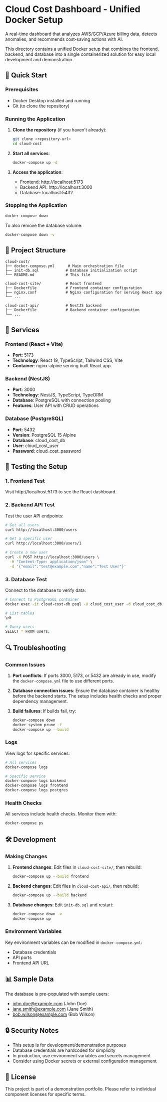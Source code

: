 # Cloud Cost Dashboard - Unified Docker Setup

A real-time dashboard that analyzes AWS/GCP/Azure billing data, detects anomalies, and recommends cost-saving actions with AI.

This directory contains a unified Docker setup that combines the frontend, backend, and database into a single containerized solution for easy local development and demonstration.

## 🚀 Quick Start

### Prerequisites

- Docker Desktop installed and running
- Git (to clone the repository)

### Running the Application

1. **Clone the repository** (if you haven't already):
   ```bash
   git clone <repository-url>
   cd cloud-cost
   ```

2. **Start all services**:
   ```bash
   docker-compose up -d
   ```

3. **Access the application**:
   - Frontend: http://localhost:5173
   - Backend API: http://localhost:3000
   - Database: localhost:5432

### Stopping the Application

```bash
docker-compose down
```

To also remove the database volume:
```bash
docker-compose down -v
```

## 📁 Project Structure

```
cloud-cost/
├── docker-compose.yml      # Main orchestration file
├── init-db.sql            # Database initialization script
└── README.md              # This file

cloud-cost-site/           # React frontend
├── Dockerfile             # Frontend container configuration
├── nginx.conf             # Nginx configuration for serving React app
└── ...

cloud-cost-api/            # NestJS backend
├── Dockerfile             # Backend container configuration
└── ...
```

## 🔧 Services

### Frontend (React + Vite)
- **Port**: 5173
- **Technology**: React 19, TypeScript, Tailwind CSS, Vite
- **Container**: nginx-alpine serving built React app

### Backend (NestJS)
- **Port**: 3000
- **Technology**: NestJS, TypeScript, TypeORM
- **Database**: PostgreSQL with connection pooling
- **Features**: User API with CRUD operations

### Database (PostgreSQL)
- **Port**: 5432
- **Version**: PostgreSQL 15 Alpine
- **Database**: cloud_cost_db
- **User**: cloud_cost_user
- **Password**: cloud_cost_password

## 🧪 Testing the Setup

### 1. Frontend Test
Visit http://localhost:5173 to see the React dashboard.

### 2. Backend API Test
Test the user API endpoints:

```bash
# Get all users
curl http://localhost:3000/users

# Get a specific user
curl http://localhost:3000/users/1

# Create a new user
curl -X POST http://localhost:3000/users \
  -H "Content-Type: application/json" \
  -d '{"email":"test@example.com","name":"Test User"}'
```

### 3. Database Test
Connect to the database to verify data:

```bash
# Connect to PostgreSQL container
docker exec -it cloud-cost-db psql -U cloud_cost_user -d cloud_cost_db

# List tables
\dt

# Query users
SELECT * FROM users;
```

## 🔍 Troubleshooting

### Common Issues

1. **Port conflicts**: If ports 3000, 5173, or 5432 are already in use, modify the `docker-compose.yml` file to use different ports.

2. **Database connection issues**: Ensure the database container is healthy before the backend starts. The setup includes health checks and proper dependency management.

3. **Build failures**: If builds fail, try:
   ```bash
   docker-compose down
   docker system prune -f
   docker-compose up --build
   ```

### Logs

View logs for specific services:
```bash
# All services
docker-compose logs

# Specific service
docker-compose logs backend
docker-compose logs frontend
docker-compose logs postgres
```

### Health Checks

All services include health checks. Monitor them with:
```bash
docker-compose ps
```

## 🛠 Development

### Making Changes

1. **Frontend changes**: Edit files in `cloud-cost-site/`, then rebuild:
   ```bash
   docker-compose up --build frontend
   ```

2. **Backend changes**: Edit files in `cloud-cost-api/`, then rebuild:
   ```bash
   docker-compose up --build backend
   ```

3. **Database changes**: Edit `init-db.sql` and restart:
   ```bash
   docker-compose down -v
   docker-compose up
   ```

### Environment Variables

Key environment variables can be modified in `docker-compose.yml`:
- Database credentials
- API ports
- Frontend API URL

## 📊 Sample Data

The database is pre-populated with sample users:
- john.doe@example.com (John Doe)
- jane.smith@example.com (Jane Smith)
- bob.wilson@example.com (Bob Wilson)

## 🔒 Security Notes

- This setup is for development/demonstration purposes
- Database credentials are hardcoded for simplicity
- In production, use environment variables and secrets management
- Consider using Docker secrets or external configuration management

## 📝 License

This project is part of a demonstration portfolio. Please refer to individual component licenses for specific terms.